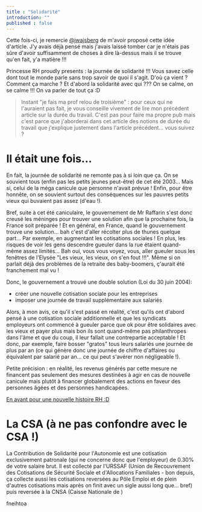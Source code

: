 ```yaml
---
title : "Solidarité"
introduction: ""
published : false
---
```


Cette fois-ci, je remercie [@jwajsberg](https://twitter.com/jwajsberg) de m'avoir proposé cette idée d'article. J'y avais déjà pensé mais j'avais laissé tomber car je n'étais pas sûre d'avoir suffisamment de choses à dire là-dessus mais il se trouve qu'en fait, y'a matière !!!

Princesse RH proudly presents : la journée de solidarité !!! Vous savez celle dont tout le monde parle sans trop savoir de quoi il s'agit. D'où ça vient ? Comment ça marche ? Et d'abord la solidarité avec qui ??? On se calme, on se calme !!! On va parler de tout ça :D

> Instant "je fais ma prof relou de troisième" : pour ceux qui ne l'auraient pas fait, je vous conseille vivement de lire mon précédent article sur la durée du travail. C'est pas pour faire ma propre pub mais c'est parce que j'aborderai dans cet article des notions de durée du travail que j'explique justement dans l'article précédent... vous suivez ?

# Il était une fois...

En fait, la journée de solidarité ne remonte pas à si loin que ça. On se souvient tous (enfin pas les petits jeunes peut-être) de cet été 2003... Mais si, celui de la méga canicule que personne n'avait prévue ! Enfin, pour être honnête, on se souvient surtout des conséquences sur les pauvres petits vieux qui buvaient pas assez (d'eau !).

Bref, suite à cet été caniculaire, le gouvernement de Mr Raffarin s'est donc creusé les méninges pour trouver une solution afin que la prochaine fois, la France soit préparée ! Et en général, en France, quand le gouvernement trouve une solution... bah c'est d'aller récolter plus de thunes quelque part... Par exemple, en augmentant les cotisations sociales ! En plus, les risques de voir les gens descendre gueuler dans la rue étaient quand-même assez limités... Bah oui, vous vous voyez, vous, aller gueuler sous les fenêtres de l'Elysée "Les vieux, les vieux, on s'en fout !!!". Même si on parlait déjà des problèmes de la retraite des baby-boomers, ç'aurait été franchement mal vu !

Donc, le gouvernement a trouvé une double solution (Loi du 30 juin 2004):
- créer une nouvelle cotisation sociale pour les entreprises
- imposer une journée de travail supplémentaire aux salariés

Alors, à mon avis, ce qu'il s'est passé en réalité, c'est qu'ils ont d'abord pensé à une cotisation sociale additionnelle et que les syndicats employeurs ont commencé à gueuler parce que ok pour être solidaires avec les vieux et payer plus mais bon ils sont quand-même pas philanthropes dans l'âme et que du coup, il leur fallait une contrepartie acceptable ! Et donc, par exemple, faire bosser "gratos" tous leurs salariés une journée de plus par an (ce qui génère donc une journée de chiffre d'affaires ou équivalent par salarié par an... ce qui peut s'avérer non négligeable !).

Petite précision : en réalité, les revenus générés par cette mesure ne financent pas seulement des mesures destinées à agir en cas de nouvelle canicule mais plutôt à financer globalement des actions en faveur des personnes âgées et des personnes handicapées.

[En avant pour une nouvelle histoire RH :D]()

#  La CSA (à ne pas confondre avec **le** CSA !)

La Contribution de Solidarité pour l'Autonomie est une cotisation exclusivement patronale (qui ne concerne donc que l'employeur) de 0.30% de votre salaire brut. Il est collecté par l'URSSAF (Union de Recouvrement des Cotisations de Sécurité Sociale et d'Allocations Familiales - bon depuis, ça collecte aussi les cotisations reversées au Pôle Emploi et de plein d'autres cotisations mais après on finit avec un sigle aussi long que... bref) puis reversée à la CNSA (Caisse Nationale de )













fneihtoa
